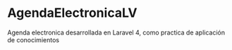 AgendaElectronicaLV
===================

Agenda electronica desarrollada en Laravel 4, como practica de aplicación de conocimientos

